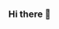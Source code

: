 ### Hi there 👋

<!--
**MuhaKn/MuhaKn** is a ✨ _special_ ✨ repository because its `README.md` (this file) appears on your GitHub profile.

Here are some ideas to get you started:

- 🔭 I’m currently working on ... !--
4
**MuhaKn/MuhaKn** is a ✨ _special_ ✨ repository because its `README.md` (this file) appears on your GitHub profile.
5

- 🌱 I’m currently learning ...
- 👯 I’m looking to collaborate on ...
- 🤔 I’m looking for help with ...
- 💬 Ask me about ...
- 📫 How to reach me: ...
- 😄 Pronouns: ...
- ⚡ Fun fact: ...
-->
